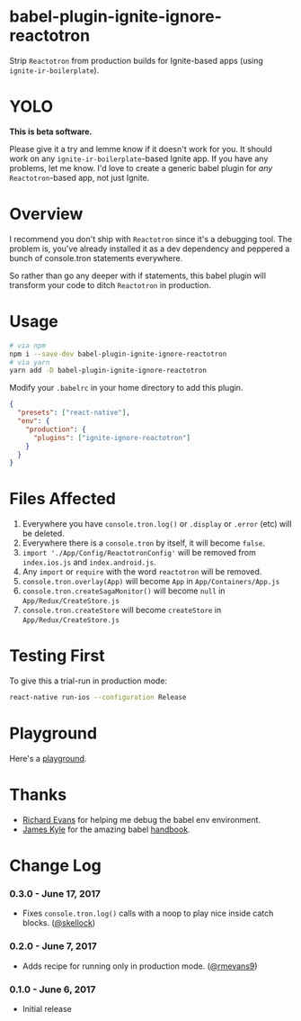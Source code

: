 # babel-plugin-ignite-ignore-reactotron

Strip `Reactotron` from production builds for Ignite-based apps (using `ignite-ir-boilerplate`).

# YOLO

**This is beta software.**

Please give it a try and lemme know if it doesn't work for you. It should work on any `ignite-ir-boilerplate`-based Ignite app.  If you have any problems, let me know.  I'd love to create a generic babel plugin for *any* `Reactotron`-based app, not just Ignite.

# Overview

I recommend you don't ship with `Reactotron` since it's a debugging tool. The problem is, you've already installed it as a dev dependency and peppered a bunch of console.tron statements everywhere.

So rather than go any deeper with if statements, this babel plugin will transform your code to ditch `Reactotron` in production.

# Usage

```sh
# via npm
npm i --save-dev babel-plugin-ignite-ignore-reactotron
# via yarn
yarn add -D babel-plugin-ignite-ignore-reactotron
```

Modify your `.babelrc` in your home directory to add this plugin.

```json
{
  "presets": ["react-native"],
  "env": {
    "production": {
      "plugins": ["ignite-ignore-reactotron"]
    }
  }
}
```

# Files Affected

1. Everywhere you have `console.tron.log()` or `.display` or `.error` (etc) will be deleted.
1. Everywhere there is a `console.tron` by itself, it will become `false`.
1. `import './App/Config/ReactotronConfig'` will be removed from `index.ios.js` and `index.android.js`.
1. Any `import` or `require` with the word `reactotron` will be removed.
1. `console.tron.overlay(App)` will become `App` in `App/Containers/App.js`
1. `console.tron.createSagaMonitor()` will become `null` in `App/Redux/CreateStore.js`
1. `console.tron.createStore` will become `createStore` in `App/Redux/CreateStore.js`


# Testing First

To give this a trial-run in production mode:

```sh
react-native run-ios --configuration Release
```

# Playground

Here's a [playground](http://astexplorer.net/#/gist/2474e245e17d23691f09785c511ad28d/057a003e1c9a391a77a0b178bf7ee8defc74e963).

# Thanks

* [Richard Evans](https://github.com/rmevans9) for helping me debug the babel env environment.
* [James Kyle](https://github.com/thejameskyle) for the amazing babel [handbook](https://github.com/thejameskyle/babel-handbook).

# Change Log

### 0.3.0 - June 17, 2017

- Fixes `console.tron.log()` calls with a noop to play nice inside catch blocks. ([@skellock](https://github.com/skellock))

### 0.2.0 - June 7, 2017

- Adds recipe for running only in production mode. ([@rmevans9](https://github.com/rmevans9))

### 0.1.0 - June 6, 2017

- Initial release

